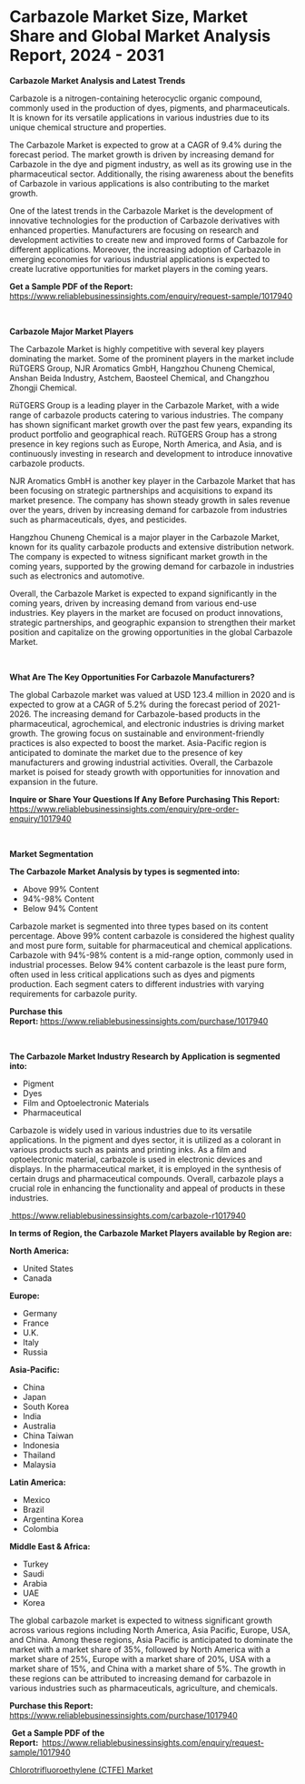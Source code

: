 <p><h1>Carbazole Market Size, Market Share and Global Market Analysis Report, 2024 - 2031</h1></p><p><strong>Carbazole Market Analysis and Latest Trends</strong></p>
<p><p>Carbazole is a nitrogen-containing heterocyclic organic compound, commonly used in the production of dyes, pigments, and pharmaceuticals. It is known for its versatile applications in various industries due to its unique chemical structure and properties.</p><p>The Carbazole Market is expected to grow at a CAGR of 9.4% during the forecast period. The market growth is driven by increasing demand for Carbazole in the dye and pigment industry, as well as its growing use in the pharmaceutical sector. Additionally, the rising awareness about the benefits of Carbazole in various applications is also contributing to the market growth.</p><p>One of the latest trends in the Carbazole Market is the development of innovative technologies for the production of Carbazole derivatives with enhanced properties. Manufacturers are focusing on research and development activities to create new and improved forms of Carbazole for different applications. Moreover, the increasing adoption of Carbazole in emerging economies for various industrial applications is expected to create lucrative opportunities for market players in the coming years.</p></p>
<p><strong>Get a Sample PDF of the Report:&nbsp;</strong> <a href="https://www.reliablebusinessinsights.com/enquiry/request-sample/1017940">https://www.reliablebusinessinsights.com/enquiry/request-sample/1017940</a></p>
<p>&nbsp;</p>
<p><strong>Carbazole Major Market Players</strong></p>
<p><p>The Carbazole Market is highly competitive with several key players dominating the market. Some of the prominent players in the market include RüTGERS Group, NJR Aromatics GmbH, Hangzhou Chuneng Chemical, Anshan Beida Industry, Astchem, Baosteel Chemical, and Changzhou Zhongji Chemical.</p><p>RüTGERS Group is a leading player in the Carbazole Market, with a wide range of carbazole products catering to various industries. The company has shown significant market growth over the past few years, expanding its product portfolio and geographical reach. RüTGERS Group has a strong presence in key regions such as Europe, North America, and Asia, and is continuously investing in research and development to introduce innovative carbazole products.</p><p>NJR Aromatics GmbH is another key player in the Carbazole Market that has been focusing on strategic partnerships and acquisitions to expand its market presence. The company has shown steady growth in sales revenue over the years, driven by increasing demand for carbazole from industries such as pharmaceuticals, dyes, and pesticides.</p><p>Hangzhou Chuneng Chemical is a major player in the Carbazole Market, known for its quality carbazole products and extensive distribution network. The company is expected to witness significant market growth in the coming years, supported by the growing demand for carbazole in industries such as electronics and automotive.</p><p>Overall, the Carbazole Market is expected to expand significantly in the coming years, driven by increasing demand from various end-use industries. Key players in the market are focused on product innovations, strategic partnerships, and geographic expansion to strengthen their market position and capitalize on the growing opportunities in the global Carbazole Market.</p></p>
<p>&nbsp;</p>
<p><strong>What Are The Key Opportunities For Carbazole Manufacturers?</strong></p>
<p><p>The global Carbazole market was valued at USD 123.4 million in 2020 and is expected to grow at a CAGR of 5.2% during the forecast period of 2021-2026. The increasing demand for Carbazole-based products in the pharmaceutical, agrochemical, and electronic industries is driving market growth. The growing focus on sustainable and environment-friendly practices is also expected to boost the market. Asia-Pacific region is anticipated to dominate the market due to the presence of key manufacturers and growing industrial activities. Overall, the Carbazole market is poised for steady growth with opportunities for innovation and expansion in the future.</p></p>
<p><strong>Inquire or Share Your Questions If Any Before Purchasing This Report:</strong> <a href="https://www.reliablebusinessinsights.com/enquiry/pre-order-enquiry/1017940">https://www.reliablebusinessinsights.com/enquiry/pre-order-enquiry/1017940</a></p>
<p>&nbsp;</p>
<p><strong>Market Segmentation</strong></p>
<p><strong>The Carbazole Market Analysis by types is segmented into:</strong></p>
<p><ul><li>Above 99% Content</li><li>94%-98% Content</li><li>Below 94% Content</li></ul></p>
<p><p>Carbazole market is segmented into three types based on its content percentage. Above 99% content carbazole is considered the highest quality and most pure form, suitable for pharmaceutical and chemical applications. Carbazole with 94%-98% content is a mid-range option, commonly used in industrial processes. Below 94% content carbazole is the least pure form, often used in less critical applications such as dyes and pigments production. Each segment caters to different industries with varying requirements for carbazole purity.</p></p>
<p><strong>Purchase this Report:&nbsp;</strong><a href="https://www.reliablebusinessinsights.com/purchase/1017940">https://www.reliablebusinessinsights.com/purchase/1017940</a></p>
<p>&nbsp;</p>
<p><strong>The Carbazole Market Industry Research by Application is segmented into:</strong></p>
<p><ul><li>Pigment</li><li>Dyes</li><li>Film and Optoelectronic Materials</li><li>Pharmaceutical</li></ul></p>
<p><p>Carbazole is widely used in various industries due to its versatile applications. In the pigment and dyes sector, it is utilized as a colorant in various products such as paints and printing inks. As a film and optoelectronic material, carbazole is used in electronic devices and displays. In the pharmaceutical market, it is employed in the synthesis of certain drugs and pharmaceutical compounds. Overall, carbazole plays a crucial role in enhancing the functionality and appeal of products in these industries.</p></p>
<p><a href="https://www.reliablebusinessinsights.com/carbazole-r1017940">&nbsp;https://www.reliablebusinessinsights.com/carbazole-r1017940</a></p>
<p><strong>In terms of Region, the Carbazole Market Players available by Region are:</strong></p>
<p>
    <p> <strong> North America: </strong>
        <ul>
            <li>United States</li>
            <li>Canada</li>
        </ul>
        </p> 
    <p> <strong> Europe: </strong>
        <ul>
            <li>Germany</li>
            <li>France</li>
            <li>U.K.</li>
            <li>Italy</li>
            <li>Russia</li>
        </ul>
        </p> 
    <p> <strong> Asia-Pacific: </strong>
        <ul>
            <li>China</li>
            <li>Japan</li>
            <li>South Korea</li>
            <li>India</li>
            <li>Australia</li>
            <li>China Taiwan</li>
            <li>Indonesia</li>
            <li>Thailand</li>
            <li>Malaysia</li>
        </ul>
        </p> 
    <p> <strong> Latin America: </strong>
        <ul>
            <li>Mexico</li>
            <li>Brazil</li>
            <li>Argentina Korea</li>
            <li>Colombia</li>
        </ul>
        </p> 
    <p> <strong> Middle East & Africa: </strong>
        <ul>
            <li>Turkey</li>
            <li>Saudi</li>
            <li>Arabia</li>
            <li>UAE</li>
            <li>Korea</li>
        </ul>
    </p>
    </p>
<p><p>The global carbazole market is expected to witness significant growth across various regions including North America, Asia Pacific, Europe, USA, and China. Among these regions, Asia Pacific is anticipated to dominate the market with a market share of 35%, followed by North America with a market share of 25%, Europe with a market share of 20%, USA with a market share of 15%, and China with a market share of 5%. The growth in these regions can be attributed to increasing demand for carbazole in various industries such as pharmaceuticals, agriculture, and chemicals.</p></p>
<p><strong>Purchase this Report: </strong><a href="https://www.reliablebusinessinsights.com/purchase/1017940">https://www.reliablebusinessinsights.com/purchase/1017940</a></p>
<p>&nbsp;<strong>Get a Sample PDF of the Report:&nbsp;&nbsp;</strong><a href="https://www.reliablebusinessinsights.com/enquiry/request-sample/1017940">https://www.reliablebusinessinsights.com/enquiry/request-sample/1017940</a></p>
<p><strong></strong></p>
<p><p><a href="https://github.com/mabutironaldo/Market-Research-Report-List-4/blob/main/chlorotrifluoroethylene-ctfe-market.md">Chlorotrifluoroethylene (CTFE) Market</a></p></p>